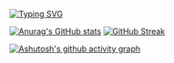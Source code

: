 [![Typing SVG](https://readme-typing-svg.demolab.com?font=Sarasa+Gothic+SC&pause=2000&color=66CCFF&width=512&lines=世界上只有一种英雄主义，那就是认清生活本质后依然热爱生活)](https://git.io/typing-svg)

[![Anurag's GitHub stats](https://github-readme-stats.vercel.app/api?username=6bir)](https://github.com/anuraghazra/github-readme-stats)
[![GitHub Streak](https://streak-stats.demolab.com?user=6bir&mode=weekly)](https://git.io/streak-stats)

[![Ashutosh's github activity graph](https://github-readme-activity-graph.vercel.app/graph?username=6bir&bg_color=ffffff&color=4c689e&line=3db0c7&point=25536f&area=true&hide_border=true)](https://github.com/ashutosh00710/github-readme-activity-graph)
